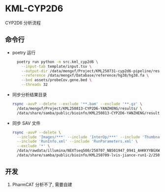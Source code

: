 # KML-CYP2D6

CYP2D6 分析流程

## 命令行

- poetry 运行

  ```bash
    poetry run python -m src.kml_cyp2d6 \
      --input-tab template/input.tsv \
      --output-dir /data/mengxf/Project/KML250731-cyp2d6-pipeline/results/250731 \
      --reference /data/mengxf/Database/reference/hg38/hg38.fa \
      --bed assets/probeCov.gene.bed \
      --threads 32
  ```

- 同步分析结果目录

  ```bash
  rsync -auvP --delete --exclude '**.bam' --exclude '**.gz' \
    /data/mengxf/Project/KML250813-CYP2D6-YANZHENG/results/ \
    /data/share/samba/public/bioinfo/KML250813-CYP2D6-YANZHENG/results/
  ```

- 同步 SAV 文件

    ```bash
    rsync -auvP --delete \
      --include 'Images/***' --include 'InterOp/***' --include 'Thumbnail_Images/***' \
      --include 'RunInfo.xml' --include 'RunParameters.xml' \
      --exclude '*' \
      /data/rawdata/illumina/NEXTseq500/250707_NB501947_0941_AHKKYYBGXW/ \
      /data/share/samba/public/bioinfo/KML250709-lvis-jiance-run1-2/250707_NB501947_0941_AHKKYYBGXW/
    ```

## 开发

1. PharmCAT 分析不了, 需要自建
